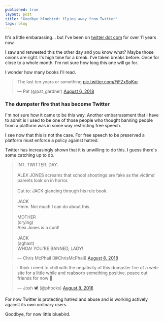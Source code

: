```yaml
---
published: true
layout: post
title: "Goodbye bluebird: flying away from Twitter"
tags: blog
---
```

It's a little embarassing... but I've been on [twitter dot com](https://twitter.com/phocks) for over 11 years now.

I saw and retweeted this the other day and you know what? Maybe those onions are right. I's high time for a break. I've taken breaks before. Once for close to a whole month. I'm not sure how long this one will go for.

I wonder how many books I'll read.

<blockquote class="twitter-tweet" data-lang="en"><p lang="en" dir="ltr">The last ten years or something <a href="https://t.co/FiFZxSoKxr">pic.twitter.com/FiFZxSoKxr</a></p>&mdash; Pat (@pat_gardner) <a href="https://twitter.com/pat_gardner/status/1026358304212021248?ref_src=twsrc%5Etfw">August 6, 2018</a></blockquote>
<script async src="https://platform.twitter.com/widgets.js" charset="utf-8"></script>

### The dumpster fire that has become Twitter

I'm not sure how it came to be this way. Another embarrassment that I have to admit is I used to be one of those people who thought banning people from a platform was in some way restricting free speech.

I see now that this is not the case. For free speech to be preserved a platform must enforce a policy against hatred.

Twitter has increasingly shown that it is unwilling to do this. I guess there's some catching up to do.

<blockquote class="twitter-tweet" data-lang="en"><p lang="en" dir="ltr">INT. TWITTER. DAY.<br><br>ALEX JONES screams that school shootings are fake as the victims’ parents look on in horror.<br><br>Cut to: JACK glancing through his rule book.<br><br>JACK<br>Hmm. Not much I can do about this.<br><br>MOTHER<br>(crying)<br>Alex Jones is a cunt!<br><br>JACK<br>(aghast)<br>WHOA! YOU’RE BANNED, LADY!</p>&mdash; Chris McPhail (@ChrisMcPhaiI) <a href="https://twitter.com/ChrisMcPhaiI/status/1027093143974555648?ref_src=twsrc%5Etfw">August 8, 2018</a></blockquote>
<script async src="https://platform.twitter.com/widgets.js" charset="utf-8"></script>

<blockquote class="twitter-tweet" data-lang="en"><p lang="en" dir="ltr">i think i need to chill with the negativity of this dumpster fire of a website for a little while and reabsorb something positive. peace out friends for now 👋</p>&mdash; Josh 🕊 (@phocks) <a href="https://twitter.com/phocks/status/1027125289707438080?ref_src=twsrc%5Etfw">August 8, 2018</a></blockquote>
<script async src="https://platform.twitter.com/widgets.js" charset="utf-8"></script>

For now Twitter is protecting hatred and abuse and is working actively against its own ordinary users.

Goodbye, for now little bluebird.
